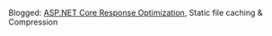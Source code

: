 Blogged: [ASP.NET Core Response Optimization](https://ievangelist.github.io/blog/asp-net-core-optimization/), Static file caching & Compression
